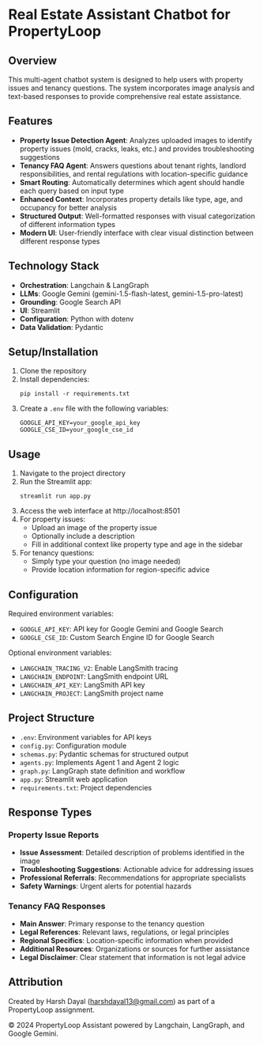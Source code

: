 # Real Estate Assistant Chatbot for PropertyLoop

## Overview
This multi-agent chatbot system is designed to help users with property issues and tenancy questions. The system incorporates image analysis and text-based responses to provide comprehensive real estate assistance.

## Features
- **Property Issue Detection Agent**: Analyzes uploaded images to identify property issues (mold, cracks, leaks, etc.) and provides troubleshooting suggestions
- **Tenancy FAQ Agent**: Answers questions about tenant rights, landlord responsibilities, and rental regulations with location-specific guidance
- **Smart Routing**: Automatically determines which agent should handle each query based on input type
- **Enhanced Context**: Incorporates property details like type, age, and occupancy for better analysis
- **Structured Output**: Well-formatted responses with visual categorization of different information types
- **Modern UI**: User-friendly interface with clear visual distinction between different response types

## Technology Stack
- **Orchestration**: Langchain & LangGraph
- **LLMs**: Google Gemini (gemini-1.5-flash-latest, gemini-1.5-pro-latest)
- **Grounding**: Google Search API
- **UI**: Streamlit
- **Configuration**: Python with dotenv
- **Data Validation**: Pydantic

## Setup/Installation
1. Clone the repository
2. Install dependencies:
   ```
   pip install -r requirements.txt
   ```
3. Create a `.env` file with the following variables:
   ```
   GOOGLE_API_KEY=your_google_api_key
   GOOGLE_CSE_ID=your_google_cse_id
   ```

## Usage
1. Navigate to the project directory
2. Run the Streamlit app:
   ```
   streamlit run app.py
   ```
3. Access the web interface at http://localhost:8501
4. For property issues:
   - Upload an image of the property issue
   - Optionally include a description
   - Fill in additional context like property type and age in the sidebar
5. For tenancy questions:
   - Simply type your question (no image needed)
   - Provide location information for region-specific advice

## Configuration
Required environment variables:
- `GOOGLE_API_KEY`: API key for Google Gemini and Google Search
- `GOOGLE_CSE_ID`: Custom Search Engine ID for Google Search

Optional environment variables:
- `LANGCHAIN_TRACING_V2`: Enable LangSmith tracing
- `LANGCHAIN_ENDPOINT`: LangSmith endpoint URL
- `LANGCHAIN_API_KEY`: LangSmith API key
- `LANGCHAIN_PROJECT`: LangSmith project name

## Project Structure
- `.env`: Environment variables for API keys
- `config.py`: Configuration module
- `schemas.py`: Pydantic schemas for structured output
- `agents.py`: Implements Agent 1 and Agent 2 logic
- `graph.py`: LangGraph state definition and workflow
- `app.py`: Streamlit web application
- `requirements.txt`: Project dependencies

## Response Types

### Property Issue Reports
- **Issue Assessment**: Detailed description of problems identified in the image
- **Troubleshooting Suggestions**: Actionable advice for addressing issues
- **Professional Referrals**: Recommendations for appropriate specialists
- **Safety Warnings**: Urgent alerts for potential hazards

### Tenancy FAQ Responses
- **Main Answer**: Primary response to the tenancy question
- **Legal References**: Relevant laws, regulations, or legal principles
- **Regional Specifics**: Location-specific information when provided
- **Additional Resources**: Organizations or sources for further assistance
- **Legal Disclaimer**: Clear statement that information is not legal advice

## Attribution
Created by Harsh Dayal (harshdayal13@gmail.com) as part of a PropertyLoop assignment. 

© 2024 PropertyLoop Assistant powered by Langchain, LangGraph, and Google Gemini.

